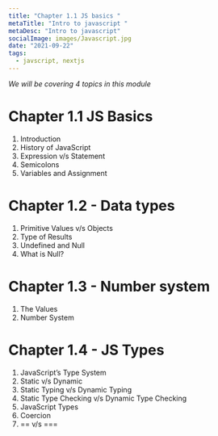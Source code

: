 ```yaml
---
title: "Chapter 1.1 JS basics "
metaTitle: "Intro to javascript "
metaDesc: "Intro to javascript"
socialImage: images/Javascript.jpg
date: "2021-09-22"
tags:
  - javscript, nextjs
---
```


_We will be covering 4 topics in this module_

# Chapter 1.1 JS Basics

1. Introduction
2. History of JavaScript
3. Expression v/s Statement
4. Semicolons
5. Variables and Assignment

# Chapter 1.2 - Data types

1. Primitive Values v/s Objects
2. Type of Results
3. Undefined and Null
4. What is Null?

# Chapter 1.3 - Number system

1. The Values
2. Number System

# Chapter 1.4 - JS Types

1. JavaScript’s Type System
2. Static v/s Dynamic
3. Static Typing v/s Dynamic Typing
4. Static Type Checking v/s Dynamic Type Checking
5. JavaScript Types
6. Coercion
7. == v/s ===

